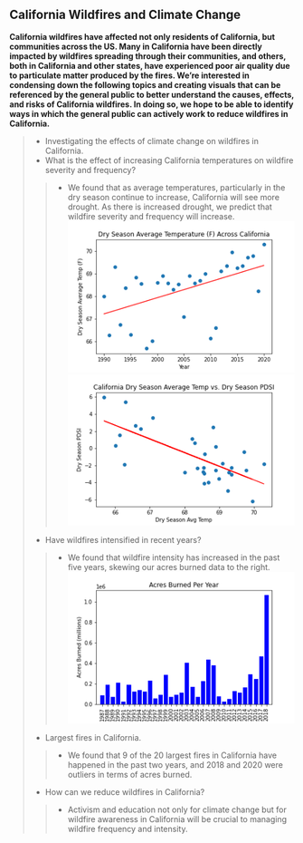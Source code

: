 ## California Wildfires and Climate Change      

**California wildfires have affected not only residents of California, but communities across the US. Many in California have been directly impacted by wildfires spreading through their communities, and others, both in California and other states, have experienced poor air quality due to particulate matter produced by the fires. We’re interested in condensing down the following topics and creating visuals that can be referenced by the general public to better understand the causes, effects, and risks of California wildfires. In doing so, we hope to be able to identify ways in which the general public can actively work to reduce wildfires in California.**   

> - Investigating the effects of climate change on wildfires in California. 
> - What is the effect of increasing California temperatures on wildfire severity and frequency?     
>> - We found that as average temperatures, particularly in the dry season continue to increase, California will see more drought. As there is increased drought, we predict that wildfire severity and frequency will increase.  
  ![](Images/EL_dry_avg_temp.png) ![](Images/EL_dry_temp_pdsi.png) 
> - Have wildfires intensified in recent years? 
>> - We found that wildfire intensity has increased in the past five years, skewing our acres burned data to the right. 
  ![](Images/Rob_Bar.png)
> - Largest fires in California.
>> - We found that 9 of the 20 largest fires in California have happened in the past two years, and 2018 and 2020 were outliers in terms of acres burned. 
> - How can we reduce wildfires in California? 
>> - Activism and education not only for climate change but for wildfire awareness in California will be crucial to managing wildfire frequency and intensity. 

